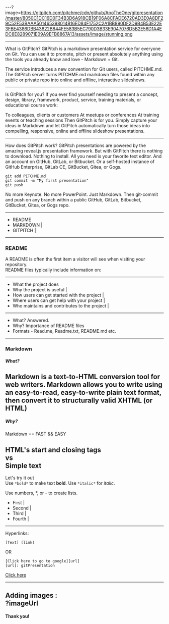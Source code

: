 ---?image=https://gitpitch.com/pitchme/cdn/github/ApoTheOne/gitpresentation/master/8050C1DC16D0F34B3D6A918CB19F06A8CFADE6720AD3E0A8DF29C52F53BAAA501465398014B16ED84F1752C2A1BB890DF2D9B4B53E22E3FBE4386DBB43822B844FE583B5EC790D3B33E9047076D5B2E56D1A4EDC8E8289071E09A9EFB8867A13/assets/image/stunning.png

---
What is GitPitch?
GitPitch is a markdown presentation service for everyone on Git. You can use it to promote, pitch or present absolutely anything using the tools you already know and love - Markdown + Git.

The service introduces a new convention for Git users, called PITCHME.md. The GitPitch server turns PITCHME.md markdown files found within any public or private repo into online and offline, interactive slideshows.

---
Is GitPitch for you?
If you ever find yourself needing to present a concept, design, library, framework, product, service, training materials, or educational course work:

To colleagues, clients or customers
At meetups or conferences
At training events or teaching sessions
Then GitPitch is for you. Simply capture your ideas in Markdown and let GitPitch automatically turn those ideas into compelling, responsive, online and offline slideshow presentations.

---
How does GitPitch work?
GitPitch presentations are powered by the amazing reveal.js presentation framework. But with GitPitch there is nothing to download. Nothing to install. All you need is your favorite text editor. And an account on GitHub, GitLab, or Bitbucket. Or a self-hosted instance of GitHub Enterprise, GitLab CE, GitBucket, Gitea, or Gogs.

```
git add PITCHME.md
git commit -m "My first presentation"
git push
```

No more Keynote. No more PowerPoint. Just Markdown. Then git-commit and push on any branch within a public GitHub, GitLab, Bitbucket, GitBucket, Gitea, or Gogs repo.

---

- README 
- MARKDOWN |
- GITPITCH |
---

### README
A README is often the first item a visitor will see when visiting your repository.  
README files typically include information on:

---

- What the project does 
- Why the project is useful |
- How users can get started with the project |
- Where users can get help with your project |
- Who maintains and contributes to the project |
---
- What? Answered.
- Why? Importance of README files
- Formats - Read.me, Readme.txt, README.md etc.
---
### Markdown
##### What?
Markdown is a text-to-HTML conversion tool for web writers. Markdown allows you to write using an easy-to-read, easy-to-write plain text format, then convert it to structurally valid XHTML (or HTML)
---
##### Why?

Markdown == FAST && EASY

HTML's start and closing tags  
 vs  
Simple text
---
Let's try it out  
Use ```*bold*``` to make text **bold**.
Use ```*italic*``` for *italic*.

Use numbers, *, or - to create lists.
* First |
* Second |
* Third |
* Fourth |
---
Hyperlinks:
```
[Text] (link)
```
OR
```
[Click here to go to google][url]
[url]: gitPresentation
```
[Click here][g]

[g]: wwww.google.com
---
Adding images :  
?imageUrl
---
#### Thank you!
